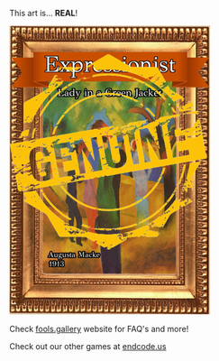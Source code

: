 This art is... 
 **REAL**! 
 
 ![alt text](Lady_in_a_Green_Jacket_Real.png?raw=true "Artwork Card")  
 
 Check [fools.gallery](https://fools.gallery/) website for FAQ's and more! 
 
 Check out our other games at [endcode.us](https://endcode.us/)